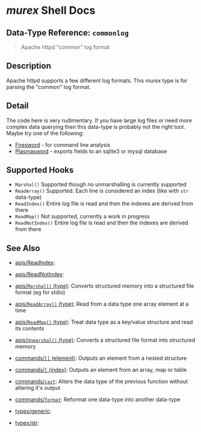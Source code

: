 # _murex_ Shell Docs

## Data-Type Reference: `commonlog` 

> Apache httpd "common" log format

## Description

Apache httpd supports a few different log formats. This _murex_ type is for
parsing the "common" log format.

## Detail

The code here is very rudimentary. If you have large log files or need more complex
data querying then this data-type is probably not the right tool. Maybe try one of
the following:

* [Firesword](https://github.com/lmorg/firesword) - for command line analysis
* [Plasmasword](https://github.com/lmorg/plasmasword) - exports fields to an sqlite3 or mysql database

## Supported Hooks

* `Marshal()`
    Supported though no unmarshalling is currently supported
* `ReadArray()`
    Supported. Each line is considered an index (like with `str` data-type)
* `ReadIndex()`
    Entire log file is read and then the indexes are derived from there
* `ReadMap()`
    Not supported, currently a work in progress
* `ReadNotIndex()`
    Entire log file is read and then the indexes are derived from there

## See Also

* [apis/ReadIndex](../apis/ReadIndex.md):
  
* [apis/ReadNotIndex](../apis/ReadNotIndex.md):
  
* [apis/`Marshal()` (type)](../apis/Marshal.md):
  Converts structured memory into a structured file format (eg for stdio)
* [apis/`ReadArray()` (type)](../apis/ReadArray.md):
  Read from a data type one array element at a time
* [apis/`ReadMap()` (type)](../apis/ReadMap.md):
  Treat data type as a key/value structure and read its contents
* [apis/`Unmarshal()` (type)](../apis/Unmarshal.md):
  Converts a structured file format into structured memory
* [commands/`[[` (element)](../commands/element.md):
  Outputs an element from a nested structure
* [commands/`[` (index)](../commands/index.md):
  Outputs an element from an array, map or table
* [commands/`cast`](../commands/cast.md):
  Alters the data type of the previous function without altering it's output
* [commands/`format`](../commands/format.md):
  Reformat one data-type into another data-type
* [types/generic](../types/generic.md):
  
* [types/str](../types/str.md):
  